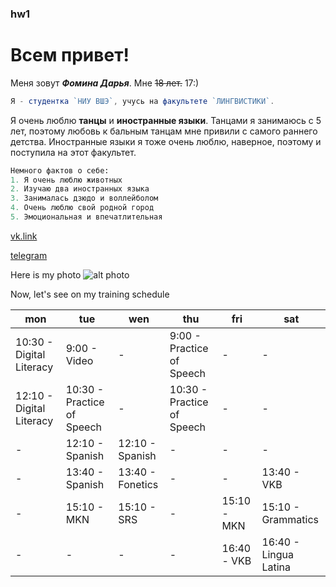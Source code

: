 ### hw1
# Всем привет!

Меня зовут **_Фомина Дарья_**. Мне ~~18 лет.~~ 17:)

```javascript
Я - студентка `НИУ ВШЭ`, учусь на факультете `ЛИНГВИСТИКИ`. 
```
Я очень люблю **танцы** и **иностранные языки**. Танцами я занимаюсь с 5 лет, поэтому любовь к бальным танцам мне привили с самого раннего детства. Иностранные языки я тоже очень люблю, наверное, поэтому и поступила на этот факультет.
```python
Немного фактов о себе:
1. Я очень люблю животных
2. Изучаю два иностранных языка
3. Занималась дзюдо и воллейболом
4. Очень люблю свой родной город
5. Эмоциональная и впечатлительная
```

[vk.link](https://vk.com/id133585719) 

[telegram](https://t.me/darfor)

Here is my photo ![alt photo](https://pp.userapi.com/c830108/v830108530/4eef4/4_02Rv4RtJQ.jpg)

Now, let's see on my training schedule 

mon|tue|wen|thu|fri|sat
---|---|---|---|---|---
10:30 - Digital Literacy|9:00 - Video|-|9:00 - Practice of Speech|-|-
12:10 - Digital Literacy|10:30 - Practice of Speech|-|10:30 - Practice of Speech|-|-
 -|12:10 - Spanish|12:10 - Spanish|-|-|-
 -|13:40 - Spanish|13:40 - Fonetics|-|-|13:40 - VKB|13:40 - Grammatics
 -|15:10 - MKN|15:10 - SRS|-|15:10 - MKN|15:10 - Grammatics
 -|-|-|-|16:40 - VKB|16:40 - Lingua Latina
